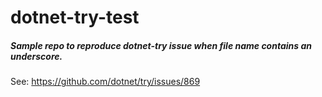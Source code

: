 # dotnet-try-test

##### Sample repo to reproduce dotnet-try issue when file name contains an underscore.

See: https://github.com/dotnet/try/issues/869
